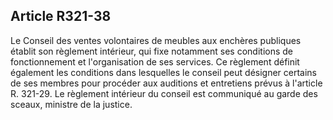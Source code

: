 Article R321-38
----
Le Conseil des ventes volontaires de meubles aux enchères publiques établit son
règlement intérieur, qui fixe notamment ses conditions de fonctionnement et
l'organisation de ses services. Ce règlement définit également les conditions
dans lesquelles le conseil peut désigner certains de ses membres pour procéder
aux auditions et entretiens prévus à l'article R. 321-29. Le règlement intérieur
du conseil est communiqué au garde des sceaux, ministre de la justice.
